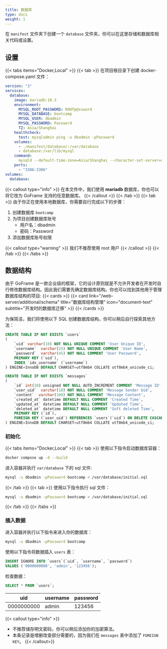 ```yaml
---
title: 数据库
type: docs
weight: 1
---
```


在 `manifest` 文件夹下创建一个 `database` 文件夹，你可以在这里存储和数据库相关代码或设置。

## 设置
{{< tabs items="Docker,Local" >}}
{{< tab >}}
在项目根目录下创建 docker-compose.yaml 文件：
```yaml {filename="docker-compose.yaml"}
version: "3"
services:
  database:
    image: mariadb:10.3
    environment:
      MYSQL_ROOT_PASSWORD: R0OTp@ssword
      MYSQL_DATABASE: bootcamp
      MYSQL_USER: dbadmin
      MYSQL_PASSWORD: Password
      TZ: Asia/Shanghai
    healthcheck:
      test: mysqladmin ping -u dbadmin -pPassword
    volumes:
      - ./manifest/database/:/var/database
      - database:/var/lib/mysql
    command:
      mysqld --default-time-zone=Asia/Shanghai --character-set-server=utf8mb4 --collation-server=utf8mb4_unicode_ci
    ports:
      - "3306:3306"
volumes:
  database:
```
{{< callout type="info" >}}
在本文件中，我们使用 __mariadb__ 数据库，你也可以将它改为 GoFrame 支持的任意数据库。
{{< /callout >}}
{{< /tab >}}
{{< tab >}}
由于你正在使用本地数据库，你需要自行完成以下的步骤：
1. 创建数据库 `bootcamp`
2. 为项目创建数据库账号
    - 用户名：dbadmin
    - 密码：Password
3. 添加数据库账号权限

{{< callout type="warning" >}}
我们不推荐使用 root 用户
{{< /callout >}}
{{< /tab >}}
{{< /tabs >}}

## 数据结构

由于 GoFrame 是一款企业级的框架，它的设计原则就是不允许开发者在开发时自行修改数据库结构。因此我们需要先确定数据库结构。你也可以找到其他用于管理数据库结构的项目:
{{< cards >}}
  {{< card link="/web-server/additional/schema" title="数据库结构管理" icon="document-text" subtitle="开发时的数据库迁移" >}}
{{< /cards >}}

为保简洁，我们将使用以下 SQL 创建数据库结构，你可以稍后自行探索其他方法：
```sql {filename="manifest/database/initial.sql"}
CREATE TABLE IF NOT EXISTS `users`
(
    `uid` varchar(10) NOT NULL UNIQUE COMMENT 'User Unique ID',
    `username`  varchar(25) NOT NULL UNIQUE COMMENT 'User Name',
    `password`  varchar(45) NOT NULL COMMENT 'User Password',
    PRIMARY KEY (`uid`),
    INDEX `idx_username` (`username`)
) ENGINE=InnoDB DEFAULT CHARSET=utf8mb4 COLLATE utf8mb4_unicode_ci;

CREATE TABLE IF NOT EXISTS `messages`
(
    `id` int(10) unsigned NOT NULL AUTO_INCREMENT COMMENT 'Message ID',
    `user_uid`  varchar(10) NOT NULL COMMENT 'Message Sender Uid',
    `content`  varchar(100) NOT NULL COMMENT 'Message Content',
    `created_at` datetime DEFAULT NULL COMMENT 'Created Time',
    `updated_at` datetime DEFAULT NULL COMMENT 'Updated Time',
    `deleted_at` datetime DEFAULT NULL COMMENT 'Soft deleted Time',
    PRIMARY KEY (`id`),
    FOREIGN KEY (`user_uid`) REFERENCES `users`(`uid`) ON DELETE CASCADE
) ENGINE=InnoDB DEFAULT CHARSET=utf8mb4 COLLATE utf8mb4_unicode_ci;
```

### 初始化

{{< tabs items="Docker,Local" >}}
{{< tab >}}
使用以下指令启动数据库容器：
```bash
docker compose up -d --build
```
进入容器并执行 `var/database` 下的 sql 文件:
```bash
mysql -u dbadmin -pPassword bootcamp < /var/database/initial.sql
```
{{< /tab >}}
{{< tab >}}
使用以下指令执行 sql 文件：
```bash
mysql -u dbadmin -pPassword bootcamp < /var/database/initial.sql
```
{{< /tab >}}
{{< /tabs >}}

### 插入数据

进入容器并执行以下指令来进入你的数据库：

```bash
mysql -u dbadmin -pPassword bootcamp
```

使用以下指令将数据插入 `users` 表：

```sql
INSERT IGNORE INTO `users`(`uid`, `username`, `password`)
VALUES ('0000000000', 'admin', '123456');
```

检查数据：

```sql
SELECT * FROM `users`;
```

| uid         | username    | password    |
| ----------- | ----------- | ----------- |
| 0000000000  | admin       | 123456      |

{{< callout type="info" >}}
- 不推荐储存明文密码，你可以稍后添加你的加密算法。
- 本条记录是增删改查部分需要的，因为我们在 `messages` 表中添加了 `FOREIGN KEY`。
{{< /callout>}}